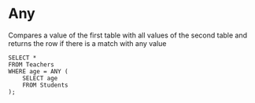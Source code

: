 # Any
Compares a value of the first table with all values of the second table and returns the row if there is a match with any value
```mysql
SELECT *
FROM Teachers
WHERE age = ANY (
	SELECT age
	FROM Students
);
```